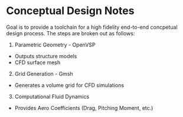 # Conceptual Design Notes
Goal is to provide a toolchain for a high fidelity end-to-end concpetual design process.
The steps are broken out as follows:

1. Parametric Geometry - OpenVSP
  * Outputs structure models
  * CFD surface mesh
2. Grid Generation - Gmsh
  * Generates a volume grid for CFD simulations 
3. Computational Fluid Dynamics 
  * Provides Aero Coefficients (Drag, Pitching Moment, etc.) 
